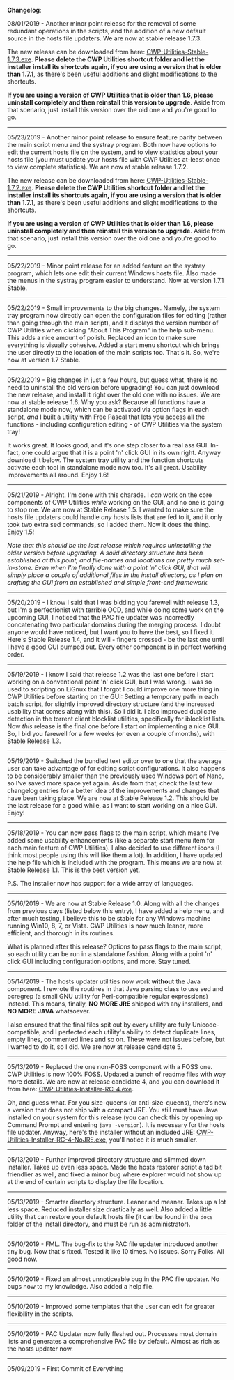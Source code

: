**Changelog**:

08/01/2019 - Another minor point release for the removal of some redundant operations in the scripts, and the addition of a new default source in the hosts file updaters. We are now at stable release 1.7.3.

The new release can be downloaded from here: [CWP-Utilities-Stable-1.7.3.exe](https://github.com/bongochong/CWP-Utilities/raw/master/Releases/CWP-Utilities-Stable-1.7.3.exe). **Please delete the CWP Utilities shortcut folder and let the installer install its shortcuts again, if you are using a version that is older than 1.7.1**, as there's been useful additions and slight modifications to the shortcuts.

**If you are using a version of CWP Utilities that is older than 1.6, please uninstall completely and then reinstall this version to upgrade**. Aside from that scenario, just install this version over the old one and you're good to go.

---

05/23/2019 - Another minor point release to ensure feature parity between the main script menu and the systray program. Both now have options to edit the current hosts file on the system, and to view statistics about your hosts file (you must update your hosts file with CWP Utilities at-least once to view complete statistics). We are now at stable release 1.7.2.

The new release can be downloaded from here: [CWP-Utilities-Stable-1.7.2.exe](https://github.com/bongochong/CWP-Utilities/raw/master/Releases/CWP-Utilities-Stable-1.7.2.exe). **Please delete the CWP Utilities shortcut folder and let the installer install its shortcuts again, if you are using a version that is older than 1.7.1**, as there's been useful additions and slight modifications to the shortcuts.

**If you are using a version of CWP Utilities that is older than 1.6, please uninstall completely and then reinstall this version to upgrade**. Aside from that scenario, just install this version over the old one and you're good to go.

---

05/22/2019 - Minor point release for an added feature on the systray program, which lets one edit their current Windows hosts file. Also made the menus in the systray program easier to understand. Now at version 1.7.1 Stable.

---

05/22/2019 - Small improvements to the big changes. Namely, the system tray program now directly can open the configuration files for editing (rather than going through the main script), and it displays the version number of CWP Utilities when clicking "About This Program" in the help sub-menu. This adds a nice amount of polish. Replaced an icon to make sure everything is visually cohesive. Added a start menu shortcut which brings the user directly to the location of the main scripts too. That's it. So, we're now at version 1.7 Stable.

---

05/22/2019 - Big changes in just a few hours, but guess what, there is no need to uninstall the old version before upgrading! You can just download the new release, and install it right over the old one with no issues. We are now at stable release 1.6. Why you ask? Because all functions have a standalone mode now, which can be activated via option flags in each script, *and* I built a utility with Free Pascal that lets you access all the functions - including configuration editing - of CWP Utilities via the system tray!

It works great. It looks good, and it's one step closer to a real ass GUI. In-fact, one could argue that it is a point 'n' click GUI in its own right. Anyway download it below. The system tray utility and the function shortcuts activate each tool in standalone mode now too. It's all great. Usability improvements all around. Enjoy 1.6!

---

05/21/2019 - Alright. I'm done with this charade. I *can* work on the core components of CWP Utilities *while* working on the GUI, and no one is going to stop me. We are now at Stable Release 1.5. I wanted to make sure the hosts file updaters could handle *any* hosts lists that are fed to it, and it only took two extra sed commands, so I added them. Now it does the thing. Enjoy 1.5!

*Note that this should be the last release which requires uninstalling the older version before upgrading. A solid directory structure has been established at this point, and file-names and locations are pretty much set-in-stone. Even when I'm finally done with a point 'n' click GUI, that will simply place a couple of additional files in the install directory, as I plan on crafting the GUI from an established and simple front-end framework.* 

---

05/20/2019 - I know I said that I was bidding you farewell with release 1.3, but I'm a perfectionist with terrible OCD, and while doing some work on the upcoming GUI, I noticed that the PAC file updater was incorrectly concatenating two particular domains during the merging process. I doubt anyone would have noticed, but I want you to have the best, so I fixed it. Here's Stable Release 1.4, and it will - fingers crossed - be the last one until I have a good GUI pumped out. Every other component is in perfect working order.

---

05/19/2019 - I know I said that release 1.2 was the last one before I start working on a conventional point 'n' click GUI, but I was wrong. I was so used to scripting on LiGnux that I forgot I could improve one more thing in CWP Utilities before starting on the GUI: Setting a temporary path in each batch script, for slightly improved directory structure (and the increased usability that comes along with this). So I did it. I also improved duplicate detection in the torrent client blocklist utilities, specifically for iblocklist lists. Now *this* release is the final one before I start on implementing a nice GUI. So, I bid you farewell for a few weeks (or even a couple of months), with Stable Release 1.3.

---

05/19/2019 - Switched the bundled text editor over to one that the average user can take advantage of for editing script configurations. It also happens to be considerably smaller than the previously used Windows port of Nano, so I've saved more space yet again. Aside from that, check the last few changelog entries for a better idea of the improvements and changes that have been taking place. We are now at Stable Release 1.2. This should be the last release for a good while, as I want to start working on a nice GUI. Enjoy!

---

05/18/2019 - You can now pass flags to the main script, which means I've added some usability enhancements (like a separate start menu item for each main feature of CWP Utilities). I also decided to use different icons (I think most people using this will like them a lot). In addition, I have updated the help file which is included with the program. This means we are now at Stable Release 1.1. This is the best version yet.

P.S. The installer now has support for a wide array of languages.

---

05/16/2019 - We are now at Stable Release 1.0. Along with all the changes from previous days (listed below this entry), I have added a help menu, and after much testing, I believe this to be stable for any Windows machine running Win10, 8, 7, or Vista. CWP Utilities is now much leaner, more efficient, and thorough in its routines.

What is planned after this release? Options to pass flags to the main script, so each utility can be run in a standalone fashion. Along with a point 'n' click GUI including configuration options, and more. Stay tuned.

---

05/14/2019 - The hosts updater utilities now work **without** the Java component. I rewrote the routines in that Java parsing class to use sed and pcregrep (a small GNU utility for Perl-compatible regular expressions) instead. This means, finally, **NO MORE JRE** shipped with any installers, and **NO MORE JAVA** whatsoever.

I also ensured that the final files spit out by every utility are fully Unicode-compatible, and I perfected each utility's ability to detect duplicate lines, empty lines, commented lines and so on. These were not issues before, but I wanted to do it, so I did. We are now at release candidate 5.

---

05/13/2019 - Replaced the one non-FOSS component with a FOSS one. CWP Utilities is now 100% FOSS. Updated a bunch of readme files with way more details. We are now at release candidate 4, and you can download it from here: [CWP-Utilities-Installer-RC-4.exe](https://github.com/bongochong/CWP-Utilities/raw/master/Backups/OldReleases/CWP-Utilities-Installer-RC-4.exe).

Oh, and guess what. For you size-queens (or anti-size-queens), there's now a version that does not ship with a compact JRE. You still must have Java installed on your system for this release (you can check this by opening up Command Prompt and entering `java -version`). It is necessary for the hosts file updater. Anyway, here's the installer without an included JRE: [CWP-Utilities-Installer-RC-4-NoJRE.exe](https://github.com/bongochong/CWP-Utilities/raw/master/Backups/OldReleases/CWP-Utilities-Installer-RC-4-NoJRE.exe), you'll notice it is much smaller.

---

05/13/2019 - Further improved directory structure and slimmed down installer. Takes up even less space. Made the hosts restorer script a tad bit friendlier as well, and fixed a minor bug where explorer would not show up at the end of certain scripts to display the file location.

---

05/13/2019 - Smarter directory structure. Leaner and meaner. Takes up a lot less space. Reduced installer size drastically as well. Also added a little utility that can restore your default hosts file (it can be found in the `docs` folder of the install directory, and must be run as administrator).

---

05/10/2019 - FML. The bug-fix to the PAC file updater introduced another tiny bug. Now that's fixed. Tested it like 10 times. No issues. Sorry Folks. All good now.

---

05/10/2019 - Fixed an almost unnoticeable bug in the PAC file updater. No bugs now to my knowledge. Also added a help file.

---

05/10/2019 - Improved some templates that the user can edit for greater flexibility in the scripts.

---

05/10/2019 - PAC Updater now fully fleshed out. Processes most domain lists and generates a comprehensive PAC file by default. Almost as rich as the hosts updater now.

---

05/09/2019 - First Commit of Everything
